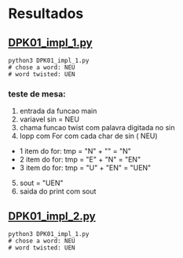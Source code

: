 # Resultados

## [DPK01_impl_1.py](DPK01_impl_1.py)

    python3 DPK01_impl_1.py
    # chose a word: NEU
    # word twisted: UEN

### teste de mesa: 
1. entrada da funcao main
2. variavel sin = NEU
3. chama funcao twist com palavra digitada no sin
4. lopp com For com cada char de sin ( NEU)
- 1 item do for:
    tmp = "N" + "" = "N"
- 2 item do for: 
    tmp = "E" + "N" = "EN"
- 3 item do for: 
    tmp = "U" + "EN" = "UEN"
5. sout = "UEN"
6. saida do print com sout


## [DPK01_impl_2.py](DPK01_impl_2.py)

    python3 DPK01_impl_1.py
    # chose a word: NEU
    # word twisted: UEN
